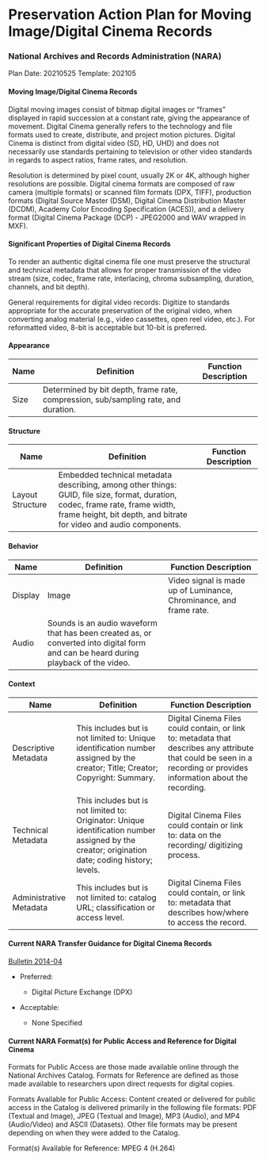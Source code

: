 # Preservation Action Plan for Moving Image/Digital Cinema Records
### National Archives and Records Administration (NARA)

Plan Date: 20210525
Template: 202105

#### Moving Image/Digital Cinema Records
Digital moving images consist of bitmap digital images or “frames” displayed in rapid succession at a constant rate, giving the appearance of movement. Digital Cinema generally refers to the technology and file formats used to create, distribute, and project motion pictures. Digital Cinema is distinct from digital video (SD, HD, UHD) and does not necessarily use standards pertaining to television or other video standards in regards to aspect ratios, frame rates, and resolution.

Resolution is determined by pixel count, usually 2K or 4K, although higher resolutions are possible. Digital cinema formats are composed of raw camera (multiple formats) or scanned film formats (DPX, TIFF), production formats (Digital Source Master (DSM), Digital Cinema Distribution Master (DCDM), Academy Color Encoding Specification (ACES)), and a delivery format (Digital Cinema Package (DCP) - JPEG2000 and WAV wrapped in MXF).

#### Significant Properties of Digital Cinema Records
To render an authentic digital cinema file one must preserve the structural and technical metadata that allows for proper transmission of the video stream (size, codec, frame rate, interlacing, chroma subsampling, duration, channels, and bit depth).

General requirements for digital video records: Digitize to standards  appropriate for the accurate preservation of the original video, when converting analog material (e.g., video cassettes, open reel video, etc.). For reformatted video, 8-bit is acceptable but 10-bit is preferred.


#### Appearance
| Name  | Definition  | Function Description  |
| ------------ | ------------ | ------------ |
| Size  |Determined by bit depth, frame rate, compression, sub/sampling rate, and duration. | |

#### Structure
| Name  | Definition  | Function Description  |
| ------------ | ------------ | ------------ |
| Layout Structure  | Embedded technical metadata describing, among other things: GUID, file size, format, duration, codec, frame rate, frame width, frame height, bit depth, and bitrate for video and audio components. | |


#### Behavior
| Name  | Definition  | Function Description  |
| ------------ | ------------ | ------------ |
|Display | Image | Video signal is made up of Luminance, Chrominance, and frame rate. |
|Audio |Sounds is an audio waveform that has been created as, or converted into digital form and can be heard during playback of the video. | |


#### Context
| Name  | Definition  | Function Description  |
| ------------ | ------------ | ------------ |
| Descriptive Metadata | This includes but is not limited to: Unique identification number assigned by the creator; Title; Creator; Copyright: Summary. |  Digital Cinema Files could contain, or link to: metadata that describes any attribute that could be seen in a recording or provides information about the recording. |
| Technical Metadata| This includes but is not limited to: Originator: Unique identification number assigned by the creator; origination date; coding history; levels.|Digital Cinema Files could contain or link to: data on the recording/ digitizing process.|
|Administrative Metadata | This includes but is not limited to: catalog URL; classification or access level.| Digital Cinema Files could contain, or link to: metadata that describes how/where to access the record.|


#### Current NARA Transfer Guidance for Digital Cinema Records
[Bulletin 2014-04](https://www.archives.gov/records-mgmt/bulletins/2014/2014-04.html "Bulletin 2014-04")

- Preferred:  
   - Digital Picture Exchange (DPX)

- Acceptable: 
	- None Specified



#### Current NARA Format(s) for Public Access and Reference for Digital Cinema
Formats for Public Access are those made available online through the National Archives Catalog. Formats for Reference are defined as those made available to researchers upon direct requests for digital copies.

Formats Available for Public Access: Content created or delivered for public access in the Catalog is delivered primarily in the following file formats: PDF (Textual and Image), JPEG (Textual and Image), MP3 (Audio), and MP4 (Audio/Video) and ASCII (Datasets). Other file formats may be present depending on when they were added to the Catalog.

Format(s) Available for Reference: MPEG 4 (H.264)
